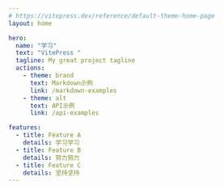 ```yaml
---
# https://vitepress.dev/reference/default-theme-home-page
layout: home

hero:
  name: "学习"
  text: "VitePress "
  tagline: My great project tagline
  actions:
    - theme: brand
      text: Markdown示例
      link: /markdown-examples
    - theme: alt
      text: API示例
      link: /api-examples

features:
  - title: Feature A
    details: 学习学习
  - title: Feature B
    details: 努力努力
  - title: Feature C
    details: 坚持坚持
---
```


